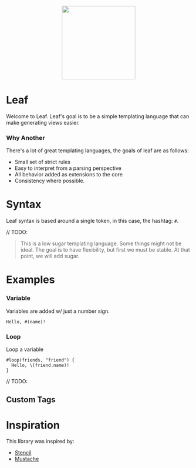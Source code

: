 <p align="center"><img src="http://upload.wikimedia.org/wikipedia/commons/9/9d/Pear_Leaf.jpg" width="200"></img></p>

# Leaf

Welcome to Leaf. Leaf's goal is to be a simple templating language that can make generating views easier.

### Why Another

There's a lot of great templating languages, the goals of leaf are as follows:

- Small set of strict rules
- Easy to interpret from a parsing perspective
- All behavior added as extensions to the core
- Consistency where possible.

# Syntax

Leaf syntax is based around a single token, in this case, the hashtag: `#`.

// TODO:

> This is a low sugar templating language. Some things might not be ideal. The goal is to have flexibility, but first we must be stable. At that point, we will add sugar.

# Examples

### Variable

Variables are added w/ just a number sign.

```leaf
Hello, #(name)!
```

### Loop

Loop a variable

```leaf
#loop(friends, "friend") {
  Hello, \(friend.name)!
}
```

// TODO:

## Custom Tags



# Inspiration

This library was inspired by:

- [Stencil](https://github.com/kylef/stencil)
- [Mustache](https://github.com/groue/GRMustache.swift)

